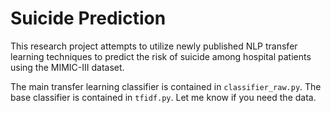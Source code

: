 # Suicide Prediction

This research project attempts to utilize newly published NLP transfer learning techniques to predict the risk of suicide among hospital patients using the MIMIC-III dataset.

The main transfer learning classifier is contained in `classifier_raw.py`. The base classifier is contained in `tfidf.py`. Let me know if you need the data.
